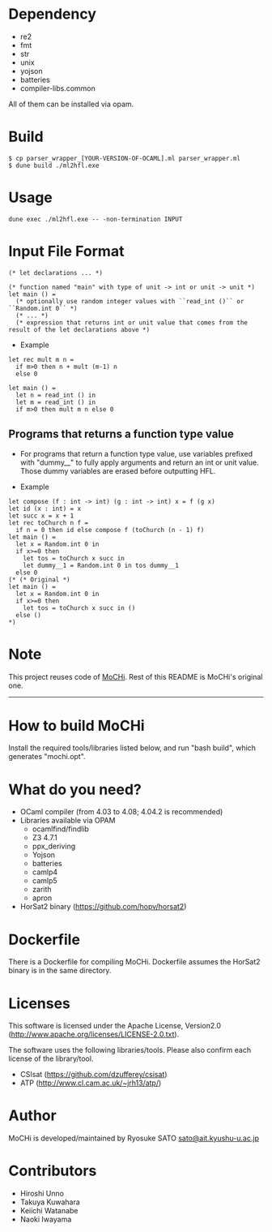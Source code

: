 

Dependency
==========

- re2
- fmt
- str
- unix
- yojson
- batteries
- compiler-libs.common

All of them can be installed via opam.

Build
=====

```
$ cp parser_wrapper_[YOUR-VERSION-OF-OCAML].ml parser_wrapper.ml
$ dune build ./ml2hfl.exe
```

Usage
=====

```
dune exec ./ml2hfl.exe -- -non-termination INPUT
```

Input File Format
====

```
(* let declarations ... *)

(* function named "main" with type of unit -> int or unit -> unit *)
let main () =
  (* optionally use random integer values with ``read_int ()`` or ``Random.int 0`` *)
  (* ... *)
  (* expression that returns int or unit value that comes from the result of the let declarations above *)
```

* Example

```
let rec mult m n =
  if m>0 then n + mult (m-1) n
  else 0

let main () =
  let n = read_int () in
  let m = read_int () in
  if m>0 then mult m n else 0
```

## Programs that returns a function type value

* For programs that return a function type value, use variables prefixed with "dummy__" to fully apply arguments and return an int or unit value.
Those dummy variables are erased before outputting HFL.

* Example

```
let compose (f : int -> int) (g : int -> int) x = f (g x)
let id (x : int) = x
let succ x = x + 1
let rec toChurch n f =
  if n = 0 then id else compose f (toChurch (n - 1) f)
let main () =
  let x = Random.int 0 in
  if x>=0 then
    let tos = toChurch x succ in
    let dummy__1 = Random.int 0 in tos dummy__1
  else 0
(* (* Original *)
let main () =
  let x = Random.int 0 in
  if x>=0 then
    let tos = toChurch x succ in ()
  else ()
*)
```

Note
====

This project reuses code of [MoCHi](http://www-kb.is.s.u-tokyo.ac.jp/~ryosuke/mochi/).
Rest of this README is MoCHi's original one.

--------------------------------------------------------------------------------

How to build MoCHi
==================

 Install the required tools/libraries listed below,
 and run "bash build", which generates "mochi.opt".


What do you need?
=================

- OCaml compiler (from 4.03 to 4.08; 4.04.2 is recommended)
- Libraries available via OPAM
  - ocamlfind/findlib
  - Z3 4.7.1
  - ppx_deriving
  - Yojson
  - batteries
  - camlp4
  - camlp5
  - zarith
  - apron
- HorSat2 binary (https://github.com/hopv/horsat2)


Dockerfile
==========

 There is a Dockerfile for compiling MoCHi.
 Dockerfile assumes the HorSat2 binary is in the same directory.


Licenses
========

 This software is licensed under the Apache License, Version2.0 (http://www.apache.org/licenses/LICENSE-2.0.txt).

 The software uses the following libraries/tools.
 Please also confirm each license of the library/tool.
- CSIsat (https://github.com/dzufferey/csisat)
- ATP (http://www.cl.cam.ac.uk/~jrh13/atp/)


Author
=======

 MoCHi is developed/maintained by Ryosuke SATO <sato@ait.kyushu-u.ac.jp>


Contributors
============

- Hiroshi Unno
- Takuya Kuwahara
- Keiichi Watanabe
- Naoki Iwayama
